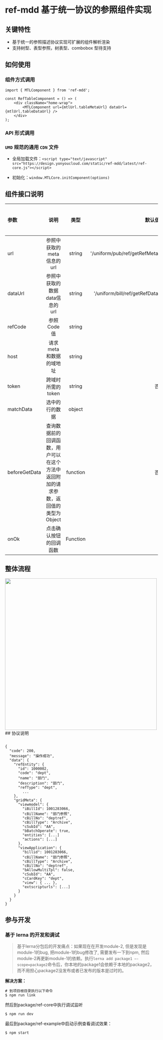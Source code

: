 # ref-mdd 基于统一协议的参照组件实现

## 关键特性

- 基于统一的参照描述协议实现可扩展的组件解析渲染
- 支持树型、表型参照，树表型、combobox 型待支持

## 如何使用

### 组件方式调用

```
import { MTLComponent } from 'ref-mdd';

const RefTableComponent = () => (
    <div className="home-wrap">
        <MTLComponent url={mtlUrl.tableMetaUrl} dataUrl={mtlUrl.tableDataUrl} />
    </div>
);

```

### API 形式调用



### `UMD` 规范的通用 `CDN` 文件

- 全局加载文件：`<script type="text/javascript" src="https://design.yonyoucloud.com/static/ref-mdd/latest/ref-core.js"></script>`

- 初始化：`window.MTLCore.initComponent(options)`

## 组件接口说明
|参数|说明|类型|默认值|是否必填|
|:--|:---:|:--:|---:|---:|
|url|参照中获取的meta信息的url|string|'/uniform/pub/ref/getRefMeta'|否|
|dataUrl|参照中获取的数据data信息的url|string|'/uniform/bill/ref/getRefData'|否|
|refCode|参照Code值|string||是|
|host|请求meta和数据的域地址|string||否|
|token|跨域时所需的token|string|否|
|matchData|选中的行的数据|object||
|beforeGetData|查询数据前的回调函数，用户可以在这个方法中返回附加的请求参数，返回值的类型为Object|function|否|
|onOk|点击确认按钮的回调函数|Function||否|


## 整体流程

<img src="./images/ref-mdd.png" height='500px' />
## 协议说明

```

{
  "code": 200,
  "message": "操作成功",
  "data": {
    "refEntity": {
      "id": 1000002,
      "code": "dept",
      "name": "部门",
      "description": "部门",
      "refType": "dept",
	    ...
    },
    "gridMeta": {
      "viewmodel": {
        "iBillId": 1001283066,
        "cBillName": "部门参照",
        "cBillNo": "deptref",
        "cBillType": "Archive",
        "cSubId": "AA",
        "bBatchOperate": true,
        "entities": [...]
        "actions": [...]
      },
      "viewApplication": {
        "billid": 1001283066,
        "cBillName": "部门参照",
        "cBillType": "Archive",
        "cBillNo": "deptref",
        "bAllowMultiTpl": false,
        "cSubId": "AA",
        "cCardKey": "dept",
        "view": { ... },
        "extscripturls": [...]
      }
    }
  }
}
```

## 参与开发

### 基于 lerna 的开发和调试

> 基于lerna分包后的开发痛点：如果现在在开发module-2, 但是发现是module-1的bug, 把module-1的bug修改了, 需要发布一下到npm, 然后module-2再更新module-1的依赖。执行`lerna add package1 –-scope=package2`命令后，你本地的package1会依赖于本地的package2，而不用担心package2没发布或者已发布的版本是过时的。

**解决方案：**

```
# 到项目根目录执行以下命令
$ npm run link
```

然后到package/ref-core中执行调试监听

```
$ npm run dev
```

最后到package/ref-example中启动示例查看调试效果：

```
$ npm start
```
